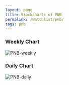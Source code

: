 ```yaml
---
layout: page
title: Stockcharts of PNB
permalink: /watchlist/pnb/
tags: pnb
---
```


### Weekly Chart
![PNB-weekly](http://www.marketwatch.com/kaavio.Webhost/charts/big.chart?nosettings=1&symb=PNB&uf=0&type=4&size=3&sid=10332587&style=1013&freq=2&time=12&ma=6&maval=20,50,200&lf=4&lf2=0&lf3=0&height=510&width=720&mocktick=1)

### Daily Chart
![PNB-daily](http://www.marketwatch.com/kaavio.Webhost/charts/big.chart?nosettings=1&symb=PNB&uf=7168&type=4&size=3&sid=10332587&style=1013&freq=1&time=8&ma=6&maval=20,50,200&lf=4&lf2=0&lf3=0&height=510&width=720&mocktick=1)
